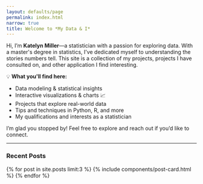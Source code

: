 ```yaml
---
layout: defaults/page
permalink: index.html
narrow: true
title: Welcome to *My Data & I*
---
```


<!-- ## What is it?

{% include components/intro.md %}

[Here's the full feature list and some quick examples of what it can do.]({{ site.baseurl}}{% link _pages/about.md %}) -->

Hi, I’m **Katelyn Miller**—a statistician with a passion for exploring data. With a master's degree in statistics, I’ve dedicated myself to understanding the stories numbers tell. This site is a collection of my projects, projects I have consulted on, and other application I find interesting.

💡 **What you'll find here:**  
- Data modeling & statistical insights  
- Interactive visualizations & charts 📈  
- Projects that explore real-world data  
- Tips and techniques in Python, R, and more
- My qualifications and interests as a statistician

I’m glad you stopped by! Feel free to explore and reach out if you’d like to connect.


<hr />

### Recent Posts

{% for post in site.posts limit:3 %}
{% include components/post-card.html %}
{% endfor %}


